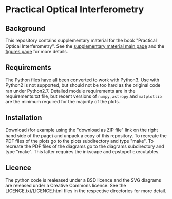 # Practical Optical Interferometry

## Background
This repository contains supplementary material for the book "Practical Optical Interferometry". See the [supplementary material main page](https://dbuscher.github.io/practical-optical-interferometry/) and the [figures page](http://dbuscher.github.io/practical-optical-interferometry/figures/) for more details.

## Requirements
The Python files have all been converted to work with Python3. Use with Python2 is not supported, but should not be too hard as the original code ran under Python2.7. Detailed module requirements are in the requirements.txt file, but recent versions of `numpy`, `astropy` and `matplotlib` are the minimum required for the majority of the plots.

## Installation
Download (for example using the "download as ZIP file" link on the right hand side of the page) and unpack a copy of this repository. To recreate the PDF files of the plots go to the plots subdirectory and type "make". To recreate the PDF files of the diagrams go to the diagrams subdirectory and type "make". This latter requires the inkscape and epstopdf executables.

## Licence
The python code is realeased under a BSD licence and the SVG diagrams are released under a Creative Commons licence. See the LICENCE.txt/LICENCE.html files in the respective directories for more detail.
